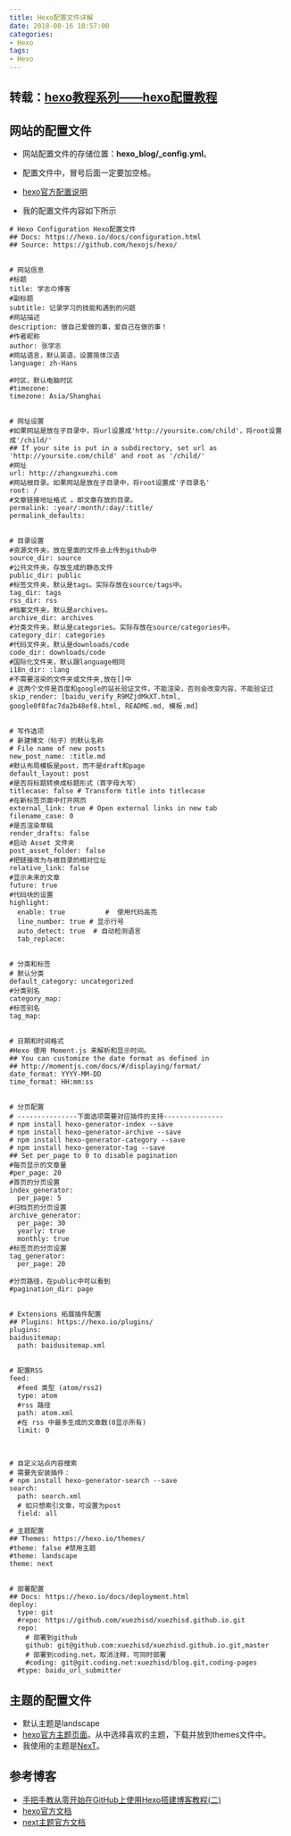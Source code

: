 ```yaml
---
title: Hexo配置文件详解
date: 2018-08-16 10:57:00
categories:
- Hexo
tags:
- Hexo
---
```


## 转载：[hexo教程系列——hexo配置教程](https://blog.csdn.net/xuezhisdc/article/details/53130383)

## 网站的配置文件

- 网站配置文件的存储位置：**hexo_blog/_config.yml**。

- 配置文件中，冒号后面一定要加空格。

- [hexo官方配置说明](https://hexo.io/docs/configuration.html) 

- 我的配置文件内容如下所示

  <!--more-->

```
# Hexo Configuration Hexo配置文件
## Docs: https://hexo.io/docs/configuration.html
## Source: https://github.com/hexojs/hexo/


# 网站信息
#标题
title: 学志の博客
#副标题
subtitle: 记录学习的技能和遇到的问题
#网站描述
description: 做自己爱做的事，爱自己在做的事！
#作者昵称
author: 张学志
#网站语言，默认英语，设置简体汉语
language: zh-Hans

#时区，默认电脑时区
#timezone: 
timezone: Asia/Shanghai


# 网址设置
#如果网站是放在子目录中，将url设置成'http://yoursite.com/child'，将root设置成'/child/'
## If your site is put in a subdirectory, set url as 'http://yoursite.com/child' and root as '/child/'
#网址
url: http://zhangxuezhi.com
#网站根目录。如果网站是放在子目录中，将root设置成'子目录名'
root: /
#文章链接地址格式 。即文章存放的目录。
permalink: :year/:month/:day/:title/
permalink_defaults:


# 目录设置
#资源文件夹，放在里面的文件会上传到github中
source_dir: source
#公共文件夹，存放生成的静态文件
public_dir: public
#标签文件夹，默认是tags。实际存放在source/tags中。
tag_dir: tags
rss_dir: rss
#档案文件夹，默认是archives。
archive_dir: archives
#分类文件夹，默认是categories。实际存放在source/categories中。
category_dir: categories
#代码文件夹，默认是downloads/code
code_dir: downloads/code
#国际化文件夹，默认跟language相同
i18n_dir: :lang
#不需要渲染的文件夹或文件夹,放在[]中
# 这两个文件是百度和google的站长验证文件，不能渲染，否则会改变内容，不能验证过
skip_render: [baidu_verify_R9MZjdMkXT.html, google0f8fac7da2b48ef8.html, README.md, 模板.md]


# 写作选项
# 新建博文（帖子）的默认名称
# File name of new posts
new_post_name: :title.md 
#默认布局模板是post，而不是draft和page
default_layout: post
#是否将标题转换成标题形式（首字母大写）
titlecase: false # Transform title into titlecase
#在新标签页面中打开网页
external_link: true # Open external links in new tab
filename_case: 0
#是否渲染草稿
render_drafts: false
#启动 Asset 文件夹
post_asset_folder: false
#把链接改为与根目录的相对位址
relative_link: false
#显示未来的文章
future: true
#代码块的设置
highlight:
  enable: true          #  使用代码高亮
  line_number: true # 显示行号
  auto_detect: true  # 自动检测语言
  tab_replace:


# 分类和标签
# 默认分类
default_category: uncategorized
#分类别名
category_map:
#标签别名
tag_map:


# 日期和时间格式
#Hexo 使用 Moment.js 来解析和显示时间。
## You can customize the date format as defined in
## http://momentjs.com/docs/#/displaying/format/
date_format: YYYY-MM-DD
time_format: HH:mm:ss


# 分页配置
# ---------------下面选项需要对应插件的支持---------------
# npm install hexo-generator-index --save
# npm install hexo-generator-archive --save
# npm install hexo-generator-category --save
# npm install hexo-generator-tag --save
## Set per_page to 0 to disable pagination
#每页显示的文章量 
#per_page: 20
#首页的分页设置
index_generator:
  per_page: 5
#归档页的分页设置
archive_generator:
  per_page: 30
  yearly: true
  monthly: true
#标签页的分页设置
tag_generator:
  per_page: 20

#分页路径，在public中可以看到
#pagination_dir: page


# Extensions 拓展插件配置
## Plugins: https://hexo.io/plugins/
plugins: 
baidusitemap: 
  path: baidusitemap.xml


# 配置RSS
feed: 
  #feed 类型 (atom/rss2)
  type: atom   
  #rss 路径
  path: atom.xml  
  #在 rss 中最多生成的文章数(0显示所有)
  limit: 0



# 自定义站点内容搜索
# 需要先安装插件：
# npm install hexo-generator-search --save
search:
  path: search.xml
  # 如只想索引文章，可设置为post
  field: all 

# 主题配置
## Themes: https://hexo.io/themes/
#theme: false #禁用主题
#theme: landscape
theme: next


# 部署配置
## Docs: https://hexo.io/docs/deployment.html
deploy:
  type: git
  #repo: https://github.com/xuezhisd/xuezhisd.github.io.git
  repo: 
    # 部署到github
    github: git@github.com:xuezhisd/xuezhisd.github.io.git,master
    # 部署到coding.net。取消注释，可同时部署
    #coding: git@git.coding.net:xuezhisd/blog.git,coding-pages
  #type: baidu_url_submitter
```

## 主题的配置文件

- 默认主题是landscape
- [hexo官方主题页面](https://hexo.io/themes/)。从中选择喜欢的主题，下载并放到themes文件中。
- 我使用的主题是[NexT](http://theme-next.iissnan.com/getting-started.html)。

## 参考博客

- [手把手教从零开始在GitHub上使用Hexo搭建博客教程(二)](http://www.jianshu.com/p/dd9ef08b12df)
- [hexo官方文档](https://hexo.io/zh-cn/docs/index.html)
- [next主题官方文档](http://theme-next.iissnan.com/getting-started.html)
